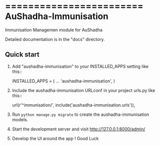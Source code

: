 ========================
AuShadha-Immunisation
========================

Immunisation Managemen module for AuShadha

Detailed documentation is in the "docs" directory.

Quick start
-----------

1. Add "aushadha-immunisation" to your INSTALLED_APPS setting like this::

    INSTALLED_APPS = (
        ...
        'aushadha-immunisation',
    )

2. Include the aushadha-immunisation URLconf in your project urls.py like this::

    url(r'^immunisation/', include('aushadha-immunisation.urls')),

3. Run `python manage.py migrate` to create the aushadha-immunisation models.

4. Start the development server and visit http://127.0.0.1:8000/admin/

5. Develop the UI around the app ! Good Luck